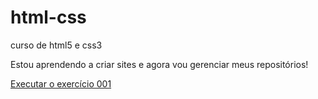 # html-css
 curso de html5 e css3

 Estou aprendendo a criar sites e agora vou gerenciar meus repositórios!

 <a href="https://simonecpaula.github.io/html-css/exercicios/ex001/index.html"> Executar o exercício 001</a>
